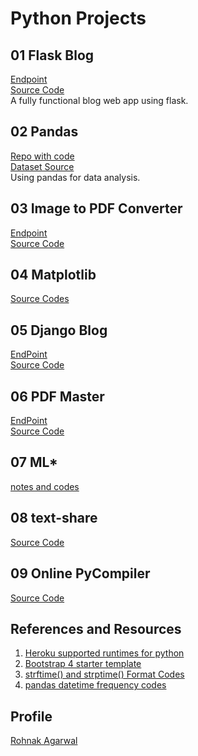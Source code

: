 # Python Projects

## 01 Flask Blog
[Endpoint](https://rrka3flaskblog.herokuapp.com/)  
[Source Code](https://github.com/rrkas/PythonFlaskBlog)  
A fully functional blog web app using flask.  

## 02 Pandas
[Repo with code](https://github.com/rrkas/PythonPanda)  
[Dataset Source](https://insights.stackoverflow.com/survey)  
Using pandas for data analysis.

## 03 Image to PDF Converter
[Endpoint](https://rrka4imagestopdf.herokuapp.com/)  
[Source Code](https://github.com/rrkas/ImgToPdfFlask)

## 04 Matplotlib
[Source Codes](https://github.com/rrkas/matplotlibtutorial)

## 05 Django Blog
[EndPoint](https://rrka5djangoblog.herokuapp.com/)  
[Source Code](https://github.com/rrkas/DjangoTutorial)

## 06 PDF Master
[EndPoint](https://rrka6pdfmaster.herokuapp.com/)  
[Source Code](https://github.com/rrkas/PdfMaster)

## 07 ML*
[notes and codes](https://github.com/rrkas/AI-ML)

## 08 text-share
[Source Code](https://github.com/rrkas/text-share)  

## 09 Online PyCompiler
[Source Code](https://github.com/rrkas/OnlinePyCompiler)

## References and Resources
 1. [Heroku supported runtimes for python](https://devcenter.heroku.com/articles/python-support#supported-runtimes)
 2. [Bootstrap 4 starter template](https://getbootstrap.com/docs/4.0/getting-started/introduction/#starter-template)
 3. [strftime() and strptime() Format Codes](https://docs.python.org/3/library/datetime.html#strftime-and-strptime-format-codes)
 4. [pandas datetime frequency codes](https://pandas.pydata.org/pandas-docs/stable/user_guide/timeseries.html#dateoffset-objects)


## Profile
[Rohnak Agarwal](https://rrka79wal.herokuapp.com/)